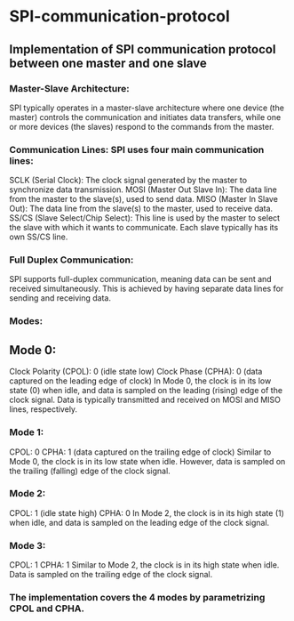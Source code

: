 # SPI-communication-protocol
## Implementation of SPI communication protocol between one master and one slave

### Master-Slave Architecture:
SPI typically operates in a master-slave architecture where one device (the master) controls the communication and initiates data transfers, while one or more devices (the slaves) respond to the commands from the master.

### Communication Lines: SPI uses four main communication lines:
SCLK (Serial Clock): The clock signal generated by the master to synchronize data transmission.
MOSI (Master Out Slave In): The data line from the master to the slave(s), used to send data.
MISO (Master In Slave Out): The data line from the slave(s) to the master, used to receive data.
SS/CS (Slave Select/Chip Select): This line is used by the master to select the slave with which it wants to communicate. Each slave typically has its own SS/CS line.
### Full Duplex Communication:
SPI supports full-duplex communication, meaning data can be sent and received simultaneously. This is achieved by having separate data lines for sending and receiving data.

### Modes:
## Mode 0:
Clock Polarity (CPOL): 0 (idle state low)
Clock Phase (CPHA): 0 (data captured on the leading edge of clock)
In Mode 0, the clock is in its low state (0) when idle, and data is sampled on the leading (rising) edge of the clock signal. Data is typically transmitted and received on MOSI and MISO lines, respectively.

### Mode 1:
CPOL: 0
CPHA: 1 (data captured on the trailing edge of clock)
Similar to Mode 0, the clock is in its low state when idle. However, data is sampled on the trailing (falling) edge of the clock signal.

### Mode 2:
CPOL: 1 (idle state high)
CPHA: 0
In Mode 2, the clock is in its high state (1) when idle, and data is sampled on the leading edge of the clock signal.

### Mode 3:
CPOL: 1
CPHA: 1
Similar to Mode 2, the clock is in its high state when idle. Data is sampled on the trailing edge of the clock signal.

### The implementation covers the 4 modes by parametrizing CPOL and CPHA. 
